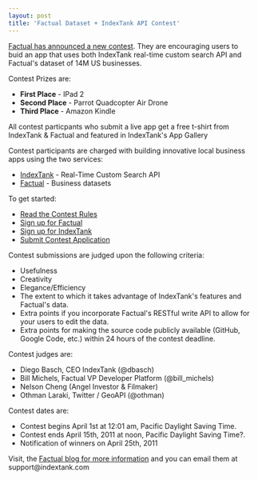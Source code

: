 ```yaml
---
layout: post
title: 'Factual Dataset + IndexTank API Contest'
---
```

<img style="padding: 15px;" src="http://kinlane-productions.s3.amazonaws.com/factual.png" alt="" align="right" /><a title="Factual has announced a new contest" href="http://blog.factual.com/contest-indextank-factual">Factual has announced a new contest</a>.  They are encouraging users to buid an app that uses both IndexTank real-time custom search API and Factual's dataset of 14M US businesses.<p></p>
Contest Prizes are:
<ul class="mainlist">
	<li><strong>First Place</strong> - IPad 2</li>
	<li><strong>Second Place</strong> - Parrot Quadcopter Air Drone</li>
	<li><strong>Third Place</strong> - Amazon Kindle</li>
</ul>
All contest particpants who submit a live app get a free t-shirt from IndexTank &amp; Factual and featured in IndexTank's App Gallery<p></p>
Contest participants are charged with building innovative local business apps using the two services:
<ul class="mainlist">
	<li><a title="IndexTank" href="www.indextank.com">IndexTank</a> - Real-Time Custom Search API</li>
	<li><a title="Factual" href="www.factual.com">Factual</a> - Business datasets</li>
</ul>
To get started:
<ul class="mainlist">
	<li><a title="Contest Rules" href="http://blog.indextank.com/contest-rules/">Read the Contest Rules</a></li>
	<li><a title="Sign up for Factual" href="http://www.factual.com/t/bi0eJZ">Sign up for Factual</a></li>
	<li><a title="Sign Up for IndexTak" href="https://indextank.com/get-started/?plan=FACTUAL_CONTEST_30DAY">Sign up for IndexTank</a></li>
	<li><a title="Submit Contest Application" href="https://spreadsheets4.google.com/viewform?hl=en&amp;hl=en&amp;formkey=dFNvTjR4MWh3T0YxcGlkWWRVVmp0ZUE6MA#gid=0">Submit Contest Application</a></li>
</ul>
Contest submissions are judged upon the following criteria:
<ul class="mainlist">
	<li>Usefulness</li>
	<li>Creativity</li>
	<li>Elegance/Efficiency</li>
	<li>The extent to which it takes advantage of IndexTank's features and Factual's data.</li>
	<li>Extra points if you incorporate Factual's RESTful write API to allow for your users to edit the data.</li>
	<li>Extra points for making the source code publicly available (GitHub, Google Code, etc.) within 24 hours of the contest deadline.</li>
</ul>
<img style="padding: 15px;" src="http://kinlane-productions.s3.amazonaws.com/indextank.png" alt="" align="right" /> Contest judges are:
<ul class="mainlist">
	<li>Diego Basch, CEO IndexTank (@dbasch)</li>
	<li>Bill Michels, Factual VP Developer Platform (@bill_michels)</li>
	<li>Nelson Cheng (Angel Investor &amp; Filmaker)</li>
	<li>Othman Laraki, Twitter / GeoAPI (@othman)</li>
</ul>
Contest dates are:
<ul class="mainlist">
	<li>Contest begins April 1st at 12:01 am, Pacific Daylight Saving Time.</li>
	<li>Contest ends April 15th, 2011 at noon, Pacific Daylight Saving Time?.</li>
	<li>Notification of winners on April 25th, 2011</li>
</ul>
Visit, the <a title="Factual Blog For More Information" href="http://blog.factual.com/contest-indextank-factual">Factual blog for more information</a> and you can email them at support@indextank.com